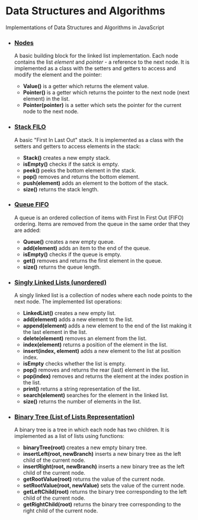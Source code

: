 # Data Structures and Algorithms
Implementations of  Data Structures and Algorithms in JavaScript

<ul>
<li>
<h3><a href="https://github.com/psitronic/Data-Structures-and-Algorithms-in-JS/tree/master/Linked%20Lists">Nodes</a></h3>
<p>
A basic building block for the linked list implementation. Each node contains the list <i>element</i> and <i>pointer</i> - a reference to the next node. It is implemented as a class with the setters and getters to access and modify the element and the pointer:
<ul>
<li><b>Value()</b> is a getter which returns the element value.</li> 
<li><b>Pointer()</b> is a getter which returns the pointer to the next node (next element) in the list.</li>
<li><b>Pointer(pointer)</b> is a setter which sets the pointer for the current node to the next node.</li>
</ul>
</p>
</li>

<li>
<h3><a href="https://github.com/psitronic/Data-Structures-and-Algorithms-in-JS/tree/master/Stacks">Stack FILO</a></h3>
<p>
A basic "First In Last Out" stack. It is implemented as a class with the setters and getters to access elements in the stack:
<ul>
<li><b>Stack()</b> creates a new empty stack.</li>
<li><b>isEmpty()</b> checks if the satck is empty.</li>
<li><b>peek()</b> peeks the bottom element in the stack.</li>
<li><b>pop()</b> removes and returns the bottom element.</li>
<li><b>push(element)</b> adds an element to the bottom of the stack.</li> 
<li><b>size()</b> returns the stack length.</li>
</ul>
</p>
</li>

<li>
<h3><a href="https://github.com/psitronic/Data-Structures-and-Algorithms-in-JS/tree/master/Queue">Queue FIFO</a></h3>
<p>
A queue is an ordered collection of items with First In First Out (FIFO) ordering. Items are
removed from the queue in the same order that they are added:
<ul>
<li><b>Queue()</b> creates a new empty queue.</li>
<li><b>add(element)</b> adds an item to the end of the queue.</li>
<li><b>isEmpty()</b> checks if the queue is empty.</li>
<li><b>get()</b> removes and returns the first element in the queue.</li>
<li><b>size()</b> returns the queue length.</li>
</ul>
</p>
</li>

<li>
<h3><a href="https://github.com/psitronic/Data-Structures-and-Algorithms-in-JS/tree/master/Linked%20Lists">Singly Linked Lists (unordered)</a></h3>
<p>A singly linked list is a collection of nodes where each node points to the next node. The implemented list operations:
<ul>
<li><b>LinkedList()</b> creates a new empty list.</li>
<li><b>add(element)</b> adds a new element to the list.</li>
<li><b>append(element)</b> adds a new element to the end of the list making it the last element in the list.</li>
<li><b>delete(element)</b> removes an element from the list.</li>
<li><b>index(element)</b> returns a position of the element in the list.</li>
<li><b>insert(index, element)</b> adds a new element to the list at position index.</li>
<li><b>isEmpty</b> checks whether the list is empty.</li>
<li><b>pop()</b> removes and returns the rear (last) element in the list.</li>
<li><b>pop(index)</b> removes and returns the element at the index postion in the list.</li>
<li><b>print()</b> returns a string representation of the list.</li>
<li><b>search(element)</b> searches for the element in the linked list.</li>
<li><b>size()</b> returns the number of elements in the list.</li>
</ul>
</li>

<li>
<h3><a href="https://github.com/psitronic/Data-Structures-and-Algorithms-in-JS/tree/master/Binary%20Tree">Binary Tree (List of Lists Representation)</a></h3>
<p>
A binary tree is a tree in which each node has two children. It is implemented as a list of lists using functions:
<ul>
<li><b>binaryTree(root)</b> creates a new empty binary tree.</li>
<li><b>insertLeft(root, newBranch)</b> inserts a new binary tree as the left child of the
current node.</li>
<li><b>insertRight(root, newBranch)</b> inserts a new binary tree as the left child of the
current node.</li>
<li><b>getRootValue(root)</b> returns the value of the current node.</li>
<li><b>setRootValue(root, newValue)</b> sets the value of the current node.</li> 
<li><b>getLeftChild(root)</b> returns the binary tree corresponding to the left child of the current
node.</li>
<li><b>getRightChild(root)</b> returns the binary tree corresponding to the right child of the current
node.</li>
</ul>
</p>
</li>

</ul>